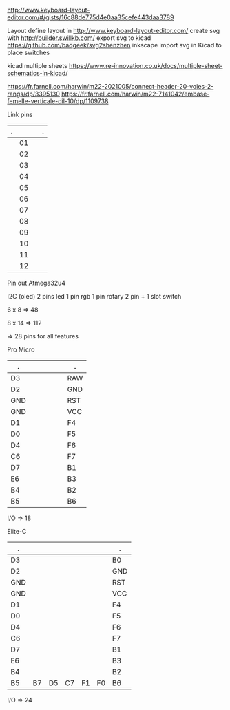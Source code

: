http://www.keyboard-layout-editor.com/#/gists/16c88de775d4e0aa35cefe443daa3789



Layout
define layout in http://www.keyboard-layout-editor.com/
create svg with http://builder.swillkb.com/
export svg to kicad https://github.com/badgeek/svg2shenzhen
inkscape
import svg in Kicad to place switches

kicad multiple sheets
https://www.re-innovation.co.uk/docs/multiple-sheet-schematics-in-kicad/

https://fr.farnell.com/harwin/m22-2021005/connect-header-20-voies-2-rangs/dp/3395130
https://fr.farnell.com/harwin/m22-7141042/embase-femelle-verticale-dil-10/dp/1109738



Link pins

.   |    |  |    .
----|----|--|-----  
    | 01 |  |     
    | 02 |  |     
    | 03 |  |     
    | 04 |  |     
    | 05 |  |     
    | 06 |  |     
    | 07 |  |     
    | 08 |  |     
    | 09 |  |     
    | 10 |  |     
    | 11 |  |     
    | 12 |  |     





Pin out
Atmega32u4


I2C (oled) 2 pins
led 1 pin
rgb 1 pin
rotary 2 pin + 1 slot switch


6 x 8 => 48

8 x 14 => 112

=> 28 pins for all features



Pro Micro


.   |  |  |  |  |  |    .
----|--|--|--|--|--|-----  
D3  |  |  |  |  |  |  RAW
D2  |  |  |  |  |  |  GND
GND |  |  |  |  |  |  RST
GND |  |  |  |  |  |  VCC
D1  |  |  |  |  |  |  F4
D0  |  |  |  |  |  |  F5
D4  |  |  |  |  |  |  F6
C6  |  |  |  |  |  |  F7
D7  |  |  |  |  |  |  B1
E6  |  |  |  |  |  |  B3
B4  |  |  |  |  |  |  B2
B5  |  |  |  |  |  |  B6

I/O => 18



Elite-C

.   |    |    |    |    |    |    .
----|----|----|----|----|----|-----  
D3  |    |    |    |    |    |  B0
D2  |    |    |    |    |    |  GND
GND |    |    |    |    |    |  RST
GND |    |    |    |    |    |  VCC
D1  |    |    |    |    |    |  F4
D0  |    |    |    |    |    |  F5
D4  |    |    |    |    |    |  F6
C6  |    |    |    |    |    |  F7
D7  |    |    |    |    |    |  B1
E6  |    |    |    |    |    |  B3
B4  |    |    |    |    |    |  B2
B5  | B7 | D5 | C7 | F1 | F0 |  B6

I/O => 24




